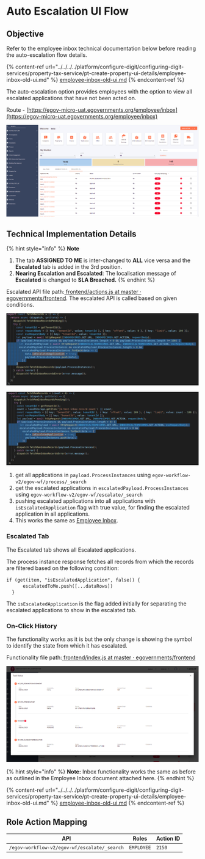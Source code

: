 # Auto Escalation UI Flow

## **Objective**

Refer to the employee inbox technical documentation below before reading the auto-escalation flow details.

{% content-ref url="../../../../platform/configure-digit/configuring-digit-services/property-tax-service/pt-create-property-ui-details/employee-inbox-old-ui.md" %}
[employee-inbox-old-ui.md](../../../../platform/configure-digit/configuring-digit-services/property-tax-service/pt-create-property-ui-details/employee-inbox-old-ui.md)
{% endcontent-ref %}

The auto-escalation option provides employees with the option to view all escalated applications that have not been acted on.

Route - [https://egov-micro-uat.egovernments.org/employee/inbox](https://egov-micro-uat.egovernments.org/employee/inbox)

![](<../../../../.gitbook/assets/image (133).png>)

## **Technical Implementation Details**

{% hint style="info" %}
**Note**

1. The tab **ASSIGNED TO ME** is inter-changed to **ALL** vice versa and the **Escalated** tab is added in the 3rd position.
2. **Nearing Escalation and Escalated**: The localisation message of **Escalated** is changed to **SLA Breached.**
{% endhint %}

Escalated API file path:[ <img src="https://github.com/fluidicon.png" alt="" data-size="line">frontend/actions.js at master · egovernments/frontend](https://github.com/egovernments/frontend/blob/master/web/rainmaker/dev-packages/egov-ui-kit-dev/src/redux/app/actions.js). The escalated API is called based on given conditions.

![](<../../../../.gitbook/assets/image (129) (1).png>)

![](<../../../../.gitbook/assets/image (219) (1).png>)

1. get all applications in `payload.ProcessInstances` using `egov-workflow-v2/egov-wf/process/_search`
2. get the escalated applications in `escalatedPayload.ProcessInstances` using `egov-workflow-v2/egov-wf/escalate/_search`
3. pushing escalated applications into all applications with `isEscalatedApplication` flag with true value, for finding the escalated application in all applications.
4. This works the same as [Employee Inbox](https://digit-discuss.atlassian.net/wiki/spaces/EGR/pages/1004437517).

### **Escalated Tab**

The Escalated tab shows all Escalated applications.

The process instance response fetches all records from which the records are filtered based on the following condition:

```
if (get(item, "isEscalatedApplication", false)) {
      escalatedToMe.push([...dataRows])
  }
```

The `isEscalatedApplication` is the flag added initially for separating the escalated applications to show in the escalated tab.

### On-Click History

The functionality works as it is but the only change is showing the symbol to identify the state from which it has escalated.

Functionality file path:[ <img src="https://github.com/fluidicon.png" alt="" data-size="line">frontend/index.js at master · egovernments/frontend](https://github.com/egovernments/frontend/blob/master/web/rainmaker/packages/employee/src/modules/employee/Inbox/components/Table/index.js)

![](<../../../../.gitbook/assets/image (227) (1).png>)

{% hint style="info" %}
**Note:** Inbox functionality works the same as before as outlined in the Employee Inbox document attached here.
{% endhint %}

{% content-ref url="../../../../platform/configure-digit/configuring-digit-services/property-tax-service/pt-create-property-ui-details/employee-inbox-old-ui.md" %}
[employee-inbox-old-ui.md](../../../../platform/configure-digit/configuring-digit-services/property-tax-service/pt-create-property-ui-details/employee-inbox-old-ui.md)
{% endcontent-ref %}

## **Role Action Mapping**

| API                                          | Roles      | Action ID |
| -------------------------------------------- | ---------- | --------- |
| `/egov-workflow-v2/egov-wf/escalate/_search` | `EMPLOYEE` | `2150`    |
